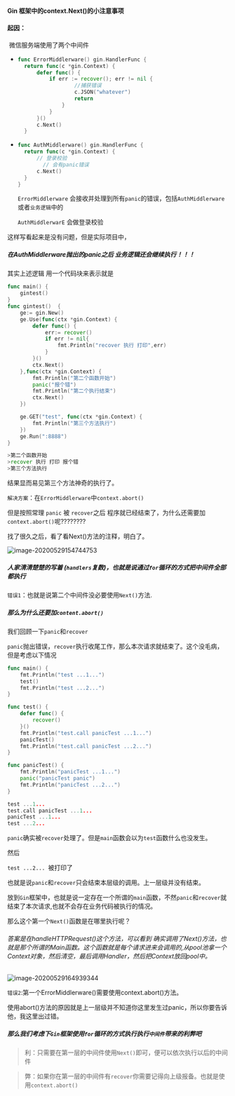 #### Gin 框架中的context.Next()的小注意事项



#### 起因：

​	微信服务端使用了两个中间件

- ```go
  func ErrorMiddlerware() gin.HandlerFunc {
  	return func(c *gin.Context) {
  		defer func() {
  			if err := recover(); err != nil {
                  	//捕获错误
  					c.JSON("whatever")
  					return
  				}
  			}
  		}()
  		c.Next()
  	}
  ```

- ```go
  func AuthMiddlerware() gin.HandlerFunc {
  	return func(c *gin.Context) {
  		// 登录校验
          // 会有panic错误
  		c.Next()
  	}
  }
  ```

  `ErrorMiddlerware` 会接收并处理到所有`panic`的错误，包括`AuthMiddlerware`或者`业务逻辑`中的

  `AuthMiddlerwarE` 会做登录校验



这样写看起来是没有问题，但是实际项目中，

##### 在AuthMiddlerware抛出的panic之后 业务逻辑还会继续执行！！！

其实上述逻辑 用一个代码块来表示就是

```go
func main() {
	gintest()
}
func gintest()  {
	ge:= gin.New()
	ge.Use(func(ctx *gin.Context) {
		defer func() {
			err:= recover()
			if err != nil{
				fmt.Println("recover 执行 打印",err)
			}
		}()
		ctx.Next()
	},func(ctx *gin.Context) {
		fmt.Println("第二个函数开始")
		panic("报个错")
		fmt.Println("第二个执行结束")
		ctx.Next()
	})

	ge.GET("test", func(ctx *gin.Context) {
		fmt.Println("第三个方法执行")
	})
	ge.Run(":8888")
}

>第二个函数开始
>recover 执行 打印 报个错
>第三个方法执行
```

结果显而易见第三个方法神奇的执行了。



`解决方案`：在`ErrorMiddlerware`中`context.abort()`

但是按照常理 `panic` 被 `recover`之后 程序就已经结束了，为什么还需要加`context.abort()`呢????????

找了很久之后，看了看Next()方法的注释，明白了。



![image-20200529154744753](C:\Users\shenguike\AppData\Roaming\Typora\typora-user-images\image-20200529154744753.png)

##### 人家清清楚楚的写着 (`handlers`复数)，也就是说通过`for`循环的方式把中间件全部都执行

`错误1`：也就是说第二个中间件没必要使用`Next()`方法.



##### 那么为什么还要加`content.abort()`

我们回顾一下`panic`和`recover`

`panic`抛出错误，`recover`执行收尾工作，那么本次请求就结束了。这个没毛病，但是考虑以下情况

```go
func main() {
	fmt.Println("test ...1...")
	test()
	fmt.Println("test ...2...")
}

func test() {
	defer func() {
		recover()
	}()
	fmt.Println("test.call panicTest ...1...")
	panicTest()
	fmt.Println("test.call panicTest ...2...")
}

func panicTest() {
	fmt.Println("panicTest ...1...")
	panic("panicTest panic")
	fmt.Println("panicTest ...2...")
}

test ...1...
test.call panicTest ...1...
panicTest ...1...
test ...2...
```

`panic`确实被`recover`处理了。但是`main`函数会以为`test`函数什么也没发生。

然后

`test ...2... `被打印了

也就是说`panic`和`recover`只会结束本层级的调用。上一层级并没有结束。

放到`Gin`框架中，也就是说一定存在一个所谓的`main`函数，不然`panic`和`recover`就结束了本次请求,也就不会存在业务代码被执行的情况。

那么这个第一个`Next()`函数是在哪里执行呢？



###### 答案是在handleHTTPRequest()这个方法，可以看到 确实调用了Next()方法，也就是那个所谓的Main函数。这个函数就是每个请求进来会调用的,从pool池拿一个Context对象，然后清空，最后调用Handler，然后把Context放回pool中。

![image-20200529164939344](C:\Users\shenguike\AppData\Roaming\Typora\typora-user-images\image-20200529164939344.png)



`错误2`:第一个ErrorMiddlerware()需要使用context.abort()方法。

使用abort()方法的原因就是上一层级并不知道你这里发生过panic，所以你要告诉他，我这里出过错。



##### 那么我们考虑下`Gin`框架使用`for`循环的方式执行执行`中间件`带来的利弊吧

> 利：只需要在第一层的中间件使用`Next()`即可，便可以依次执行以后的中间件

> 弊：如果你在第一层的中间件有`recover`你需要记得向上级报备。也就是使用`context.abort()`